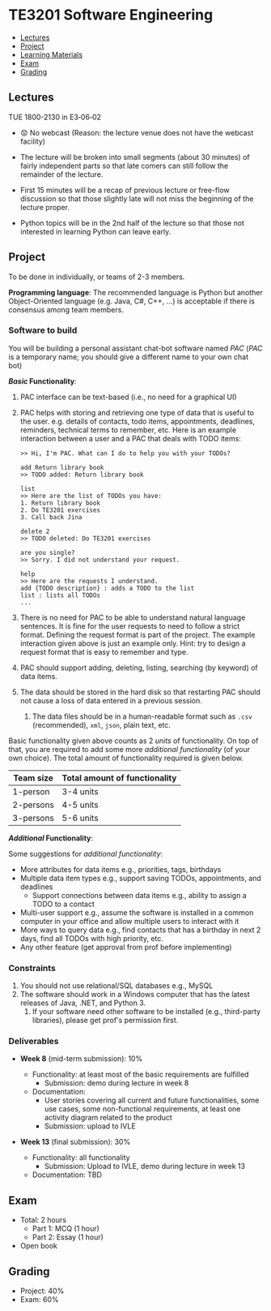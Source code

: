 <link rel="stylesheet" href="{{baseUrl}}/css/main.css">

<include src="../common/header.md" />

<div class="website-content">

# TE3201 Software Engineering

* [Lectures](#lectures)
* [Project](#project)
* [Learning Materials](#learning-materials)
* [Exam](#exam)
* [Grading](#grading)

## Lectures 

TUE 1800-2130 in E3‐06‐02

* :worried: No webcast (Reason: the lecture venue does not have the webcast facility)

* The lecture will be broken into small segments (about 30 minutes) of fairly independent parts so that late comers can still follow the remainder of the lecture.

* First 15 minutes will be a recap of previous lecture or free-flow discussion so that those slightly late will not miss the beginning of the lecture proper.

* Python topics will be in the 2nd half of the lecture so that those not interested in learning Python can leave early.

<include src="learningMaterials.md" />

## Project

To be done in individually, or teams of 2-3 members.

**Programming language**: The recommended language is Python but another Object-Oriented language (e.g. Java, C#, C++, ...) is acceptable if there is consensus among team members.

### Software to build

You will be building a personal assistant chat-bot software named _PAC_ (_PAC_ is a temporary name; you should give a different name to your own chat bot)
 
**_Basic_ Functionality**:

1. PAC interface can be text-based (i.e., no need for a graphical UI)
1. PAC helps with storing and retrieving one type of data that is useful to the user. e.g. details of contacts, todo items, appointments, deadlines, reminders, technical terms to remember, etc. Here is an example interaction between a user and a PAC that deals with TODO items:
   ```
   >> Hi, I'm PAC. What can I do to help you with your TODOs?
   
   add Return library book
   >> TODO added: Return library book
   
   list
   >> Here are the list of TODOs you have:
   1. Return library book
   2. Do TE3201 exercises
   3. Call back Jina
   
   delete 2
   >> TODO deleted: Do TE3201 exercises
   
   are you single?
   >> Sorry. I did not understand your request.
   
   help
   >> Here are the requests I understand.
   add {TODO description} : adds a TODO to the list
   list : lists all TODOs
   ...
   
   ```

1. There is no need for PAC to be able to understand natural language sentences. It is fine for the user requests to need to follow a strict format. Defining the request format is part of the project. The example interaction given above is just an example only. Hint: try to design a request format that is easy to remember and type.
1. PAC should support adding, deleting, listing, searching (by keyword) of data items.
1. The data should be stored in the hard disk so that restarting PAC should not cause a loss of data entered in a previous session. 
   1. The data files should be in a human-readable format such as `.csv` (recommended), `xml`, `json`, plain text, etc.


Basic functionality given above counts as 2 _units_ of functionality. On top of that, you are required to add some more _additional functionality_ (of your own choice). The total amount of functionality required is given below.

Team size | Total amount of functionality
--------- | -----------------------
1-person  | 3-4 units
2-persons | 4-5 units
3-persons | 5-6 units

**_Additional_ Functionality**:

Some suggestions for _additional functionality_:
* More attributes for data items e.g., priorities, tags, birthdays
* Multiple data item types e.g., support saving TODOs, appointments, and deadlines
  * Support connections between data items e.g., ability to assign a TODO to a contact
* Multi-user support e.g., assume the software is installed in a common computer in your office and allow multiple users to interact with it
* More ways to query data e.g., find contacts that has a birthday in next 2 days, find all TODOs with high priority, etc.
* Any other feature (get approval from prof before implementing)

### Constraints

1. You should not use relational/SQL databases e.g., MySQL
1. The software should work in a Windows computer that has the latest releases of Java, .NET, and Python 3.
   1. If your software need other software to be installed (e.g., third-party libraries), please get prof's permission first.

### Deliverables

* **Week 8** (mid-term submission): 10%
  * Functionality: at least most of the basic requirements are fulfilled
    * Submission: demo during lecture in week 8
  * Documentation: 
    * User stories covering all current and future functionalities, some use cases, some non-functional requirements, at least one activity diagram related to the product
    * Submission: upload to IVLE

* **Week 13** (final submission): 30%
  * Functionality: all functionality
    * Submission: Upload to IVLE, demo during lecture in week 13
  * Documentation: TBD


## Exam

* Total: 2 hours
  * Part 1: MCQ (1 hour)
  * Part 2: Essay (1 hour)
* Open book

## Grading
 
* Project: 40%
* Exam: 60%

</div>

